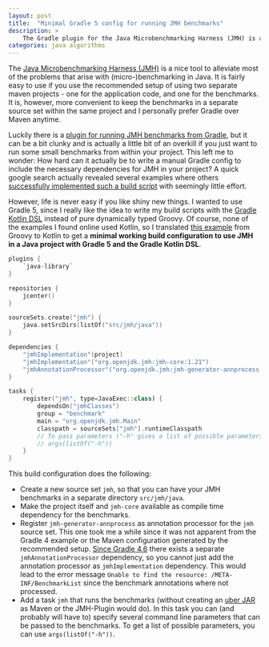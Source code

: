 ```yaml
---
layout: post
title:  "Minimal Gradle 5 config for running JMH benchmarks"
description: >
    The Gradle plugin for the Java Microbenchmarking Harness (JMH) is a bit clunky and right now there are no good suggestions for a manual config that works in Gradle 5, so I created my own.
categories: java algorithms
---
```


The [Java Microbenchmarking Harness (JMH)](https://openjdk.java.net/projects/code-tools/jmh/) is a nice tool to alleviate most of the problems that arise with (micro-)benchmarking in Java.
It is fairly easy to use if you use the recommended setup of using two separate maven projects - one for the application code, and one for the benchmarks.
It is, however, more convenient to keep the benchmarks in a separate source set within the same project and I personally prefer Gradle over Maven anytime.

Luckily there is a [plugin for running JMH benchmarks from Gradle](https://github.com/melix/jmh-gradle-plugin), but it can be a bit clunky and is actually a little bit of an overkill if you just want to run some small benchmarks from within your project.
This left me to wonder: How hard can it actually be to write a manual Gradle config to include the necessary dependencies for JMH in your project?
A quick google search actually revealed several examples where others [successfully implemented such a build script](https://stackoverflow.com/a/53889428) with seemingly little effort.

However, life is never easy if you like shiny new things.
I wanted to use Gradle 5, since I really like the idea to write my build scripts with the [Gradle Kotlin DSL](https://docs.gradle.org/current/userguide/kotlin_dsl.html) instead of pure dynamically typed Groovy.
Of course, none of the examples I found online used Kotlin, so I translated [this example](https://gist.github.com/mrbald/7bbb5113c3164d5243314da8c28649a1) from Groovy to Kotlin to get a **minimal working build configuration to use JMH in a Java project with Gradle 5 and the Gradle Kotlin DSL**.

```kotlin
plugins {
    `java-library`
}

repositories {
    jcenter()
}

sourceSets.create("jmh") {
    java.setSrcDirs(listOf("src/jmh/java"))
}

dependencies {
    "jmhImplementation"(project)
    "jmhImplementation"("org.openjdk.jmh:jmh-core:1.21")
    "jmhAnnotationProcessor"("org.openjdk.jmh:jmh-generator-annprocess:1.21")
}

tasks {
    register("jmh", type=JavaExec::class) {
        dependsOn("jmhClasses")
        group = "benchmark"
        main = "org.openjdk.jmh.Main"
        classpath = sourceSets["jmh"].runtimeClasspath
        // To pass parameters ("-h" gives a list of possible parameters)
        // args(listOf("-h"))
    }
}
```

This build configuration does the following:

* Create a new source set `jmh`, so that you can have your JMH benchmarks in a separate directory `src/jmh/java`.
* Make the project itself and `jmh-core` available as compile time dependency for the benchmarks.
* Register `jmh-generator-annprocess` as annotation processor for the `jmh` source set.
    This one took me a while since it was not apparent from the Gradle 4 example or the Maven configuration generated by the recommended setup.
    [Since Gradle 4.6](https://docs.gradle.org/4.6/release-notes.html) there exists a separate `jmhAnnotationProcessor` dependency, so you cannot just add the annotation processor as `jmhImplementation` dependency.
    This would lead to the error message `Unable to find the resource: /META-INF/BenchmarkList` since the benchmark annotations where not processed.
* Add a task `jmh` that runs the benchmarks (without creating an [uber JAR](https://github.com/johnrengelman/shadow) as Maven or the JMH-Plugin would do).
    In this task you can (and probably will have to) specify several command line parameters that can be passed to the benchmarks.
    To get a list of possible parameters, you can use `args(listOf("-h"))`.
